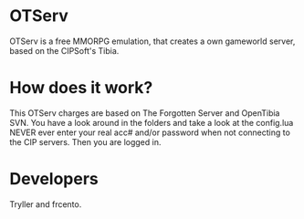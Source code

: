 # OTServ
OTServ is a free MMORPG emulation, that creates a own gameworld server,
based on the CIPSoft's Tibia.

# How does it work?
This OTServ charges are based on The Forgotten Server and OpenTibia SVN.
You have a look around in the folders and take a look at the config.lua
NEVER ever enter your real acc# and/or password when not connecting to the CIP servers.
Then you are logged in.

# Developers
Tryller and frcento.
